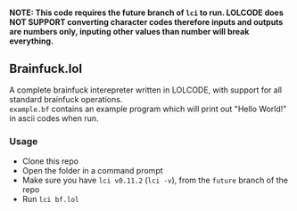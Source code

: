 #### NOTE: This code requires the future branch of `lci` to run. LOLCODE does NOT SUPPORT converting character codes therefore inputs and outputs are numbers only, inputing other values than number will break everything.

## Brainfuck.lol
A complete brainfuck interepreter written in LOLCODE, with support for all standard brainfuck operations.  
`example.bf` contains an example program which will print out "Hello World!" in ascii codes when run.

### Usage

- Clone this repo
- Open the folder in a command prompt
- Make sure you have `lci v0.11.2` (`lci -v`), from the `future` branch of the repo
- Run `lci bf.lol`